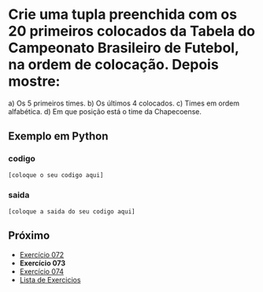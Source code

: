 # Crie uma tupla preenchida com os 20 primeiros colocados da Tabela do Campeonato Brasileiro de Futebol, na ordem de colocação. Depois mostre:
a) Os 5 primeiros times.
b) Os últimos 4 colocados.
c) Times em ordem alfabética. 
d) Em que posição está o time da Chapecoense.

## Exemplo em Python

### codigo

``` python
[coloque o seu codigo aqui]
```

### saida

```
[coloque a saida do seu codigo aqui]
```

## Próximo

- [Exercício 072](../../072/python)
- **Exercício 073**
- [Exercício 074](../../074/python)
- [Lista de Exercicios](../../)

